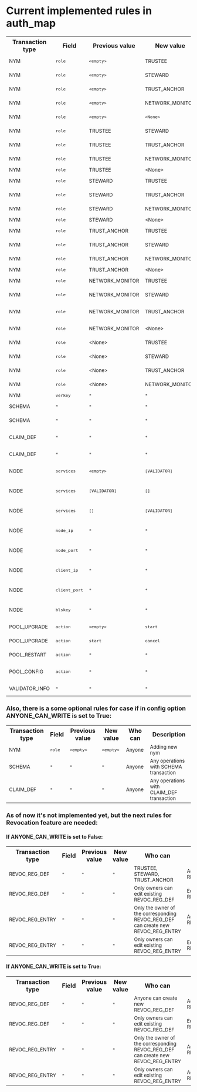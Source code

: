 # Current implemented rules in auth_map
<table class="tg">
  <tr>
    <th>Transaction type</th>
    <th>Field</th>
    <th>Previous value</th>
    <th>New value</th>
    <th>Who can</th>
    <th>Description</th>
  </tr>

  <tr>
    <td><sub>NYM</sub></td>
    <td><sub><code>role</code></sub></td>
    <td><sub><code>&lt;empty&gt;</code></sub></td>
    <td><sub>TRUSTEE</sub></td>
    <td><sub>TRUSTEE</sub></td>
    <td><sub>Adding new TRUSTEE</sub></td>
  </tr>
  <tr>
    <td><sub>NYM</sub></td>
    <td><sub><code>role</code></sub></td>
    <td><sub><code>&lt;empty&gt;</code></sub></td>
    <td><sub>STEWARD</sub></td>
    <td><sub>TRUSTEE</sub></td>
    <td><sub>Adding new STEWARD</sub></td>
  </tr>
  <tr>
    <td><sub>NYM</sub></td>
    <td><sub><code>role</code></sub></td>
    <td><sub><code>&lt;empty&gt;</code></sub></td>
    <td><sub>TRUST_ANCHOR</sub></td>
    <td><sub>TRUSTEE, STEWARD</sub></td>
    <td><sub>Adding new TRUST_ANCHOR</sub></td>
  </tr>
  <tr>
    <td><sub>NYM</sub></td>
    <td><sub><code>role</code></sub></td>
    <td><sub><code>&lt;empty&gt;</code></sub></td>
    <td><sub>NETWORK_MONITOR</sub></td>
    <td><sub>TRUSTEE, STEWARD</sub></td>
    <td><sub>Adding new NETWORK_MONITOR</sub></td>
  </tr>
  <tr>
    <td><sub>NYM</sub></td>
    <td><sub><code>role</code></sub></td>
    <td><sub><code>&lt;empty&gt;</code></sub></td>
    <td><sub><code>&lt;None&gt;</code></sub></td>
    <td><sub>TRUSTEE, STEWARD, TRUST_ANCHOR</sub></td>
    <td><sub>Adding new Identity Owner</sub></td>
  </tr>

  <tr>
    <td><sub>NYM</sub></td>
    <td><sub><code>role</code></sub></td>
    <td><sub>TRUSTEE</sub></td>
    <td><sub>STEWARD</sub></td>
    <td><sub>TRUSTEE</sub></td>
    <td><sub>Change Trustee to Steward</sub></td>
  </tr>
  <tr>
    <td><sub>NYM</sub></td>
    <td><sub><code>role</code></sub></td>
    <td><sub>TRUSTEE</sub></td>
    <td><sub>TRUST_ANCHOR</sub></td>
    <td><sub>TRUSTEE</sub></td>
    <td><sub>Change Trustee to Trust Anchor</sub></td>
  </tr>
  <tr>
    <td><sub>NYM</sub></td>
    <td><sub><code>role</code></sub></td>
    <td><sub>TRUSTEE</sub></td>
    <td><sub>NETWORK_MONITOR</sub></td>
    <td><sub>TRUSTEE</sub></td>
    <td><sub>Change Trustee to Network Monitor</sub></td>
  </tr>
  <tr>
    <td><sub>NYM</sub></td>
    <td><sub><code>role</code></sub></td>
    <td><sub>TRUSTEE</sub></td>
    <td><sub>&lt;None&gt;</sub></td>
    <td><sub>TRUSTEE</sub></td>
    <td><sub>Demote Trustee</sub></td>
  </tr>

  <tr>
    <td><sub>NYM</sub></td>
    <td><sub><code>role</code></sub></td>
    <td><sub>STEWARD</sub></td>
    <td><sub>TRUSTEE</sub></td>
    <td><sub>TRUSTEE</sub></td>
    <td><sub>Change Steward to Trustee</sub></td>
  </tr>
  <tr>
    <td><sub>NYM</sub></td>
    <td><sub><code>role</code></sub></td>
    <td><sub>STEWARD</sub></td>
    <td><sub>TRUST_ANCHOR</sub></td>
    <td><sub>TRUSTEE</sub></td>
    <td><sub>Change Steward to Trust Anchor</sub></td>
  </tr>
  <tr>
    <td><sub>NYM</sub></td>
    <td><sub><code>role</code></sub></td>
    <td><sub>STEWARD</sub></td>
    <td><sub>NETWORK_MONITOR</sub></td>
    <td><sub>TRUSTEE</sub></td>
    <td><sub>Change Steward to Network Monitor</sub></td>
  </tr>
  <tr>
    <td><sub>NYM</sub></td>
    <td><sub><code>role</code></sub></td>
    <td><sub>STEWARD</sub></td>
    <td><sub>&lt;None&gt;</sub></td>
    <td><sub>TRUSTEE</sub></td>
    <td><sub>Demote Steward</sub></td>
  </tr>

  <tr>
    <td><sub>NYM</sub></td>
    <td><sub><code>role</code></sub></td>
    <td><sub>TRUST_ANCHOR</sub></td>
    <td><sub>TRUSTEE</sub></td>
    <td><sub>TRUSTEE</sub></td>
    <td><sub>Change Trust Anchor to Trustee</sub></td>
  </tr>
  <tr>
    <td><sub>NYM</sub></td>
    <td><sub><code>role</code></sub></td>
    <td><sub>TRUST_ANCHOR</sub></td>
    <td><sub>STEWARD</sub></td>
    <td><sub>TRUSTEE</sub></td>
    <td><sub>Change Trust Anchor to Steward</sub></td>
  </tr>
  <tr>
    <td><sub>NYM</sub></td>
    <td><sub><code>role</code></sub></td>
    <td><sub>TRUST_ANCHOR</sub></td>
    <td><sub>NETWORK_MONITOR</sub></td>
    <td><sub>TRUSTEE</sub></td>
    <td><sub>Change Trust Anchor to Network Monitor</sub></td>
  </tr>
  <tr>
    <td><sub>NYM</sub></td>
    <td><sub><code>role</code></sub></td>
    <td><sub>TRUST_ANCHOR</sub></td>
    <td><sub>&lt;None&gt;</sub></td>
    <td><sub>TRUSTEE</sub></td>
    <td><sub>Demote Trust Anchor</sub></td>
  </tr>

  <tr>
    <td><sub>NYM</sub></td>
    <td><sub><code>role</code></sub></td>
    <td><sub>NETWORK_MONITOR</sub></td>
    <td><sub>TRUSTEE</sub></td>
    <td><sub>TRUSTEE</sub></td>
    <td><sub>Change Network Monitor to Trustee</sub></td>
  </tr>
  <tr>
    <td><sub>NYM</sub></td>
    <td><sub><code>role</code></sub></td>
    <td><sub>NETWORK_MONITOR</sub></td>
    <td><sub>STEWARD</sub></td>
    <td><sub>TRUSTEE</sub></td>
    <td><sub>Change Network Monitor to Steward</sub></td>
  </tr>
  <tr>
    <td><sub>NYM</sub></td>
    <td><sub><code>role</code></sub></td>
    <td><sub>NETWORK_MONITOR</sub></td>
    <td><sub>TRUST_ANCHOR</sub></td>
    <td><sub>TRUSTEE, STEWARD</sub></td>
    <td><sub>Change Network Monitor to Trust Anchor</sub></td>
  </tr>
  <tr>
    <td><sub>NYM</sub></td>
    <td><sub><code>role</code></sub></td>
    <td><sub>NETWORK_MONITOR</sub></td>
    <td><sub>&lt;None&gt;</sub></td>
    <td><sub>TRUSTEE, STEWARD</sub></td>
    <td><sub>Demote Network Monitor</sub></td>
  </tr>

  <tr>
    <td><sub>NYM</sub></td>
    <td><sub><code>role</code></sub></td>
    <td><sub>&lt;None&gt;</sub></td>
    <td><sub>TRUSTEE</sub></td>
    <td><sub>TRUSTEE</sub></td>
    <td><sub>Promote roleless user to Trustee</sub></td>
  </tr>
  <tr>
    <td><sub>NYM</sub></td>
    <td><sub><code>role</code></sub></td>
    <td><sub>&lt;None&gt;</sub></td>
    <td><sub>STEWARD</sub></td>
    <td><sub>TRUSTEE</sub></td>
    <td><sub>Promote roleless user to Steward</sub></td>
  </tr>
  <tr>
    <td><sub>NYM</sub></td>
    <td><sub><code>role</code></sub></td>
    <td><sub>&lt;None&gt;</sub></td>
    <td><sub>TRUST_ANCHOR</sub></td>
    <td><sub>TRUSTEE, STEWARD</sub></td>
    <td><sub>Promote roleless user to Trust Anchor</sub></td>
  </tr>
  <tr>
    <td><sub>NYM</sub></td>
    <td><sub><code>role</code></sub></td>
    <td><sub>&lt;None&gt;</sub></td>
    <td><sub>NETWORK_MONITOR</sub></td>
    <td><sub>TRUSTEE, STEWARD</sub></td>
    <td><sub>Promote roleless user to Network Monitor</sub></td>
  </tr>

  <tr>
    <td><sub>NYM</sub></td>
    <td><sub><code>verkey</code></sub></td>
    <td><sub><code>*</code></sub></td>
    <td><sub><code>*</code></sub></td>
    <td><sub>Owner of this nym</sub></td>
    <td><sub>Key Rotation</sub></td>
  </tr>
  <tr>
    <td><sub>SCHEMA</sub></td>
    <td><sub><code>*</code></sub></td>
    <td><sub><code>*</code></sub></td>
    <td><sub><code>*</code></sub></td>
    <td><sub>TRUSTEE, STEWARD, TRUST_ANCHOR</sub></td>
    <td><sub>Adding new Schema</sub></td>
  </tr>
  <tr>
    <td><sub>SCHEMA</sub></td>
    <td><sub><code>*</code></sub></td>
    <td><sub><code>*</code></sub></td>
    <td><sub><code>*</code></sub></td>
    <td><sub>No one can edit existing Schema</sub></td>
    <td><sub>Editing Schema</sub></td>
  </tr>
  <tr>
    <td><sub>CLAIM_DEF</sub></td>
    <td><sub><code>*</code></sub></td>
    <td><sub><code>*</code></sub></td>
    <td><sub><code>*</code></sub></td>
    <td><sub>TRUSTEE, STEWARD, TRUST_ANCHOR</sub></td>
    <td><sub>Adding new CLAIM_DEF transaction</sub></td>
  </tr>
  <tr>
    <td><sub>CLAIM_DEF</sub></td>
    <td><sub><code>*</code></sub></td>
    <td><sub><code>*</code></sub></td>
    <td><sub><code>*</code></sub></td>
    <td><sub>Owner of claim_def txn</sub></td>
    <td><sub>Editing CLAIM_DEF transaction</sub></td>
  </tr>
  <tr>
    <td><sub>NODE</sub></td>
    <td><sub><code>services</code></sub></td>
    <td><sub><code>&lt;empty&gt;</code></sub></td>
    <td><sub><code>[VALIDATOR]</code></sub></td>
    <td><sub>STEWARD if it doesn't own NODE transaction yet</sub></td>
    <td><sub>Adding new node to pool</sub></td>
  </tr>
  <tr>
    <td><sub>NODE</sub></td>
    <td><sub><code>services</code></sub></td>
    <td><sub><code>[VALIDATOR]</code></sub></td>
    <td><sub><code>[]</code></sub></td>
    <td><sub>TRUSTEE, STEWARD if it is owner of this transaction</sub></td>
    <td><sub>Demotion of node</sub></td>
  </tr>
  <tr>
    <td><sub>NODE</sub></td>
    <td><sub><code>services</code></sub></td>
    <td><sub><code>[]</code></sub></td>
    <td><sub><code>[VALIDATOR]</code></sub></td>
    <td><sub>TRUSTEE, STEWARD if it is owner of this transaction</sub></td>
    <td><sub>Promotion of node</sub></td>
  </tr>
  <tr>
    <td><sub>NODE</sub></td>
    <td><sub><code>node_ip</code></sub></td>
    <td><sub><code>*</code></sub></td>
    <td><sub><code>*</code></sub></td>
    <td><sub>STEWARD if it is owner of this transaction</sub></td>
    <td><sub>Changing Node's ip address</sub></td>
  </tr>
  <tr>
    <td><sub>NODE</sub></td>
    <td><sub><code>node_port</code></sub></td>
    <td><sub><code>*</code></sub></td>
    <td><sub><code>*</code></sub></td>
    <td><sub>STEWARD if it is owner of this transaction</sub></td>
    <td><sub>Changing Node's port</sub></td>
  </tr>
  <tr>
    <td><sub>NODE</sub></td>
    <td><sub><code>client_ip</code></sub></td>
    <td><sub><code>*</code></sub></td>
    <td><sub><code>*</code></sub></td>
    <td><sub>STEWARD if it is owner of this transaction</sub></td>
    <td><sub>Changing Client's ip address</sub></td>
  </tr>
  <tr>
    <td><sub>NODE</sub></td>
    <td><sub><code>client_port</code></sub></td>
    <td><sub><code>*</code></sub></td>
    <td><sub><code>*</code></sub></td>
    <td><sub>STEWARD if it is owner of this transaction</sub></td>
    <td><sub>Changing Client's port</sub></td>
  </tr>
  <tr>
    <td><sub>NODE</sub></td>
    <td><sub><code>blskey</code></sub></td>
    <td><sub><code>*</code></sub></td>
    <td><sub><code>*</code></sub></td>
    <td><sub>STEWARD if it is owner of this transaction</sub></td>
    <td><sub>Changing Node's blskey</sub></td>
  </tr>
  <tr>
    <td><sub>POOL_UPGRADE</sub></td>
    <td><sub><code>action</code></sub></td>
    <td><sub><code>&lt;empty&gt;</code></sub></td>
    <td><sub><code>start</code></sub></td>
    <td><sub>TRUSTEE</sub></td>
    <td><sub>Starting upgrade procedure</sub></td>
  </tr>
  <tr>
    <td><sub>POOL_UPGRADE</sub></td>
    <td><sub><code>action</code></sub></td>
    <td><sub><code>start</code></sub></td>
    <td><sub><code>cancel</code></sub></td>
    <td><sub>TRUSTEE</sub></td>
    <td><sub>Canceling upgrade procedure</sub></td>
  </tr>
  <tr>
    <td><sub>POOL_RESTART</sub></td>
    <td><sub><code>action</code></sub></td>
    <td><sub><code>*</code></sub></td>
    <td><sub><code>*</code></sub></td>
    <td><sub>TRUSTEE</sub></td>
    <td><sub>Restarting pool command</sub></td>
  </tr>
  <tr>
    <td><sub>POOL_CONFIG</sub></td>
    <td><sub><code>action</code></sub></td>
    <td><sub><code>*</code></sub></td>
    <td><sub><code>*</code></sub></td>
    <td><sub>TRUSTEE</sub></td>
    <td><sub>Pool config command (like a <code>read only</code> option)</sub></td>
  </tr>
  <tr>
    <td><sub>VALIDATOR_INFO</sub></td>
    <td><sub><code>*</code></sub></td>
    <td><sub><code>*</code></sub></td>
    <td><sub><code>*</code></sub></td>
    <td><sub>TRUSTEE, STEWARD, NETWORK_MONITOR</sub></td>
    <td><sub>Getting validator_info from pool</sub></td>
  </tr>
</table>

### Also, there is a some optional rules for case if in config option ANYONE_CAN_WRITE is set to True:
<table class="tg">
  <tr>
    <th>Transaction type</th>
    <th>Field</th>
    <th>Previous value</th>
    <th>New value</th>
    <th>Who can</th>
    <th>Description</th>
  </tr>
  <tr>
    <td><sub>NYM</sub></td>
    <td><sub><code>role</code></sub></td>
    <td><sub><code>&lt;empty&gt;</code></sub></td>
    <td><sub><code>&lt;empty&gt;</code></sub></td>
    <td><sub>Anyone</sub></td>
    <td><sub>Adding new nym</sub></td>
  </tr>
  <tr>
    <td><sub>SCHEMA</sub></td>
    <td><sub><code>*</code></sub></td>
    <td><sub><code>*</code></sub></td>
    <td><sub><code>*</code></sub></td>
    <td><sub>Anyone</sub></td>
    <td><sub>Any operations with SCHEMA transaction</sub></td>
  </tr>
  <tr>
    <td><sub>CLAIM_DEF</sub></td>
    <td><sub><code>*</code></sub></td>
    <td><sub><code>*</code></sub></td>
    <td><sub><code>*</code></sub></td>
    <td><sub>Anyone</sub></td>
    <td><sub>Any operations with CLAIM_DEF transaction</sub></td>
  </tr>
</table>


### As of now it's not implemented yet, but the next rules for Revocation feature are needed:
#### If ANYONE_CAN_WRITE is set to False:
<table class="tg">
  <tr>
    <th>Transaction type</th>
    <th>Field</th>
    <th>Previous value</th>
    <th>New value</th>
    <th>Who can</th>
    <th>Description</th>
  </tr>
  <tr>
    <td><sub>REVOC_REG_DEF</sub></td>
    <td><sub><code>*</code></sub></td>
    <td><sub><code>*</code></sub></td>
    <td><sub><code>*</code></sub></td>
    <td><sub>TRUSTEE, STEWARD, TRUST_ANCHOR</sub></td>
    <td><sub>Adding new REVOC_REG_DEF</sub></td>
  </tr>
  <tr>
    <td><sub>REVOC_REG_DEF</sub></td>
    <td><sub><code>*</code></sub></td>
    <td><sub><code>*</code></sub></td>
    <td><sub><code>*</code></sub></td>
    <td><sub>Only owners can edit existing REVOC_REG_DEF</sub></td>
    <td><sub>Editing REVOC_REG_DEF</sub></td>
  </tr>
  <tr>
    <td><sub>REVOC_REG_ENTRY</sub></td>
    <td><sub><code>*</code></sub></td>
    <td><sub><code>*</code></sub></td>
    <td><sub><code>*</code></sub></td>
    <td><sub>Only the owner of the corresponding REVOC_REG_DEF can create new REVOC_REG_ENTRY</sub></td>
    <td><sub>Adding new REVOC_REG_ENTRY</sub></td>
  </tr>
  <tr>
    <td><sub>REVOC_REG_ENTRY</sub></td>
    <td><sub><code>*</code></sub></td>
    <td><sub><code>*</code></sub></td>
    <td><sub><code>*</code></sub></td>
    <td><sub>Only owners can edit existing REVOC_REG_ENTRY</sub></td>
    <td><sub>Editing REVOC_REG_ENTRY</sub></td>
  </tr>
</table>


#### If ANYONE_CAN_WRITE is set to True:
<table class="tg">
  <tr>
    <th>Transaction type</th>
    <th>Field</th>
    <th>Previous value</th>
    <th>New value</th>
    <th>Who can</th>
    <th>Description</th>
  </tr>
  <tr>
    <td><sub>REVOC_REG_DEF</sub></td>
    <td><sub><code>*</code></sub></td>
    <td><sub><code>*</code></sub></td>
    <td><sub><code>*</code></sub></td>
    <td><sub>Anyone can create new REVOC_REG_DEF</sub></td>
    <td><sub>Adding new REVOC_REG_DEF</sub></td>
  </tr>
  <tr>
    <td><sub>REVOC_REG_DEF</sub></td>
    <td><sub><code>*</code></sub></td>
    <td><sub><code>*</code></sub></td>
    <td><sub><code>*</code></sub></td>
    <td><sub>Only owners can edit existing REVOC_REG_DEF</sub></td>
    <td><sub>Editing REVOC_REG_DEF</sub></td>
  </tr>
  <tr>
    <td><sub>REVOC_REG_ENTRY</sub></td>
    <td><sub><code>*</code></sub></td>
    <td><sub><code>*</code></sub></td>
    <td><sub><code>*</code></sub></td>
    <td><sub>Only the owner of the corresponding REVOC_REG_DEF can create new REVOC_REG_ENTRY</sub></td>
    <td><sub>Adding new REVOC_REG_ENTRY</sub></td>
  </tr>
  <tr>
    <td><sub>REVOC_REG_ENTRY</sub></td>
    <td><sub><code>*</code></sub></td>
    <td><sub><code>*</code></sub></td>
    <td><sub><code>*</code></sub></td>
    <td><sub>Only owners can edit existing REVOC_REG_ENTRY</sub></td>
    <td><sub>Adding new REVOC_REG_ENTRY</sub></td>
  </tr>
</table>
